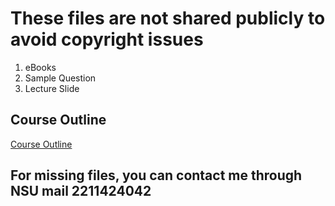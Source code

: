 # These files are not shared publicly to avoid copyright issues

01. eBooks
02. Sample Question
03. Lecture Slide

## Course Outline

[Course Outline](http://ece.northsouth.edu/courses/eng-103/)

## For missing files, you can contact me through NSU mail 2211424042
